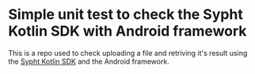 # Simple unit test to check the Sypht Kotlin SDK with Android framework

This is a repo used to check uploading a file and retriving it's result using the [Sypht Kotlin SDK](https://github.com/sypht-team/sypht-kotlin-client)
and the Android framework.


